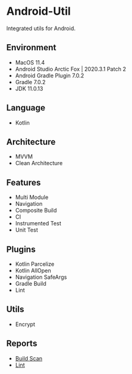# Android-Util
Integrated utils for Android.

## Environment
* MacOS 11.4
* Android Studio Arctic Fox | 2020.3.1 Patch 2
* Android Gradle Plugin 7.0.2
* Gradle 7.0.2
* JDK 11.0.13


## Language
* Kotlin


## Architecture
* MVVM
* Clean Architecture


## Features
* Multi Module
* Navigation
* Composite Build
* CI
* Instrumented Test
* Unit Test


## Plugins
* Kotlin Parcelize
* Kotlin AllOpen
* Navigation SafeArgs
* Gradle Build
* Lint


## Utils
* Encrypt


## Reports
* [Build Scan](https://gradle.com/s/ivclpfskebmpm)
* [Lint](https://htmlpreview.github.io/?https://github.com/henryhuang1219/Android-Util/blob/master/app/reports/lint-results-debug.html)